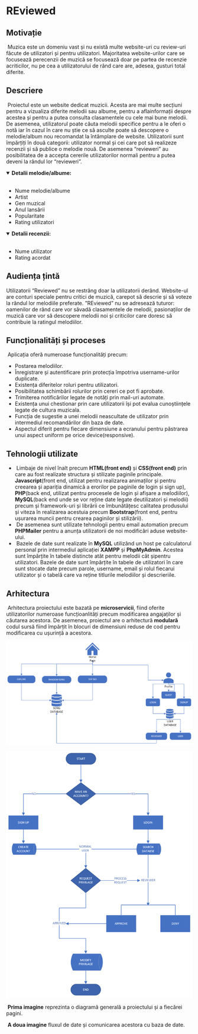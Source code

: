 # REviewed


## Motivație

&nbsp;Muzica este un domeniu vast și nu există multe website-uri cu review-uri făcute de utilizatori și pentru utilizatori. Majoritatea website-urilor care se focusează perecenzii de muzică se focusează doar pe partea de recenzie acriticilor, nu pe cea a utilizatorului de rând care are, adesea, gusturi total diferite.

## Descriere

&nbsp;Proiectul este un website dedicat muzicii. Acesta are mai multe secțiuni pentru a vizualiza diferite melodii sau albume, pentru a aflainformații despre acestea și pentru a putea consulta clasamentele cu
cele mai bune melodii. De asemenea, utilizatorul poate căuta melodii specifice pentru a le oferi o notă iar în cazul în care nu știe ce să asculte poate să descopere o melodie/album nou recomandat la întâmplare de website. Utilizatorii sunt împărțiți în două categorii: utilizator normal și cei care pot să realizeze recenzii și să publice o melodie nouă. De asemenea “revieweri” au posibilitatea de a accepta cererile
utilizatorilor normali pentru a putea deveni la rândul lor “revieweri”.

<details open>
<summary> <b>Detalii melodie/albume:</b></summary>
<br>
  <ul>
    <li> Nume melodie/albume </li>
    <li> Artist </li>
    <li> Gen muzical </li>
    <li> Anul lansării </li>
    <li> Popularitate </li>
    <li> Rating utilizatori </li>
  </ul>
</details>
<details open>
<summary><b>Detalii recenzii:</b></summary>
<br>
  <ul>
    <li> Nume utilizator </li>
    <li> Rating acordat </li>
  </ul>
</details>


## Audiența țintă

Utilizatorii “Reviewed” nu se restrâng doar la utilizatorii derând. Website-ul are conturi speciale pentru critici de muzică, carepot să descrie și să voteze la rândul lor melodiile preferate.
”REviewed” nu se adresează tuturor: oamenilor de rând care vor săvadă clasamentele de melodii, pasionaților de muzică care vor să descopere melodii noi și criticilor care doresc să contribuie la ratingul melodiilor.

## Funcționalități și proceses

&nbsp;Aplicația oferă numeroase funcționalități precum:

<ul>
  <li>Postarea melodiilor.</li>
  <li>Înregistrare și autentificare prin protecția împotriva username-urilor duplicate.</li>
  <li>Existența diferitelor roluri pentru utilizatori.</li>
  <li>Posibilitatea schimbării rolurilor prin cereri ce pot fi aprobate.</li>
	<li>Trimiterea notificărilor legate de notăți prin mail-uri automate.</li>
	<li>Existența unui chestionar prin care utilizatorii își pot evalua cunoștiințele legate de cultura muzicala.</li>
	<li>Funcția de sugestie a unei melodii neascultate de utilizator prin intermediul recomandărilor din baza de date.</li>
	<li>Aspectul diferit pentru fiecare dimensiune a ecranului pentru păstrarea unui aspect uniform pe orice device(responsive).</li>
</ul>

## Tehnologii utilizate

<ul>
<li>&nbsp;Limbaje de nivel înalt precum <b>HTML(front end)</b> și <b>CSS(front end)</b> prin care au fost realizate structura și stilizate paginile principale.
<b>Javascript</b>(front end, utilizat pentru realizarea animaților și pentru creearea și apariția dinamică a erorilor pe paginile de login și sign up), <b>PHP</b>(back end, utilizat pentru procesele de login și afișare a melodiilor), <b>MySQL</b>(back end unde se vor reține date legate deutilizatori și melodii) precum și framework-uri și librării ce îmbunătățesc calitatea produsului și viteza în realizarea acestuia precum <b>Bootstrap</b>(front end, pentru ușurarea muncii pentru crearea paginilor și stilizării).</li>
<li>&nbsp;De asemenea sunt utilizate tehnologii pentru email automation precum <b>PHPMailer</b> pentru a anunța utilizatorii de noi modificări
aduse website-ului.</li>
<li> &nbsp;Bazele de date sunt realizate în <b>MySQL</b> utilizând un host pe calculatorul personal prin intermediul aplicației <b>XAMPP</b> și <b>PhpMyAdmin</b>.
Acestea sunt împărțite în tabele distincte atât pentru melodii cât șipentru utilizatori. Bazele de date sunt împărțite în tabele de
utilizatori în care sunt stocate date precum parole, username, email și rolul fiecarui utilizator și o tabelă care va reține titlurile melodiilor și descrieriile.</li>
</ul>

## Arhitectura

&nbsp;Arhitectura proiectului este bazată pe **microservicii**, fiind oferite utilizatorilor numeroase funcțioanlități precum modificarea angajaților și căutarea acestora. De asemenea, proiectul are o arhitectură **modulară** codul sursă fiind împărțit în blocuri de dimensiuni reduse de cod pentru modificarea cu ușurință a acestora.

![Exemplu de procese pentru arhitectura microserviciilor](Documentatie/poza2.png)

![Diagrama fluxului de date](Documentatie/poza1.png)

&nbsp;**Prima imagine** reprezinta o diagramă generală a proiectului și a fiecărei pagini.

&nbsp;**A doua imagine** fluxul de date și comunicarea acestora cu baza de date.
